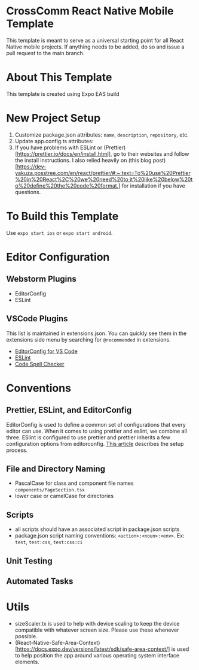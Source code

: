 # CrossComm React Native Mobile Template

This template is meant to serve as a universal starting point for all React Native mobile projects. If anything needs to be added, do so and issue a pull request to the main branch.

# About This Template

This template is created using Expo EAS build

# New Project Setup

1. Customize package.json attributes: `name`, `description`, `repository`, etc.
2. Update app.config.ts attributes:
3. If you have problems with ESLint or (Prettier)[https://prettier.io/docs/en/install.html], go to their websites and follow the install instructions. I also relied heavily on (this blog post)[https://dev-yakuza.posstree.com/en/react/prettier/#:~:text=To%20use%20Prettier%20in%20React%2C%20we%20need%20to,it%20like%20below%20to%20define%20the%20code%20format.] for installation if you have questions. 

# To Build this Template

Use `expo start ios` or `expo start android`.

# Editor Configuration

## Webstorm Plugins

- EditorConfig
- ESLint

## VSCode Plugins

This list is maintained in extensions.json. You can quickly see them in the extensions side menu by searching for `@recommended` in extensions.

- [EditorConfig for VS Code](https://marketplace.visualstudio.com/items?itemName=EditorConfig.EditorConfig)
- [ESLint](https://marketplace.visualstudio.com/items?itemName=dbaeumer.vscode-eslint)
- [Code Spell Checker](https://marketplace.visualstudio.com/items?itemName=streetsidesoftware.code-spell-checker)

# Conventions

## Prettier, ESLint, and EditorConfig

EditorConfig is used to define a common set of configurations that every editor can use. When it comes to using prettier and eslint, we combine all three. ESlint is configured to use prettier and prettier inherits a few configuration options from editorconfig. [This article](https://blog.theodo.com/2019/08/empower-your-dev-environment-with-eslint-prettier-and-editorconfig-with-no-conflicts/) describes the setup process.

## File and Directory Naming

- PascalCase for class and component file names `components/PageSection.tsx`
- lower case or camelCase for directories

## Scripts

- all scripts should have an associated script in package.json scripts
- package.json script naming conventions: `<action>:<noun>:<env>`. Ex: `test`, `test:css`, `test:css:ci`

## Unit Testing

## Automated Tasks

# Utils

- sizeScaler.tx is used to help with device scaling to keep the device compatible with whatever screen size. Please use these whenever possible.
- (React-Native-Safe-Area-Context)[https://docs.expo.dev/versions/latest/sdk/safe-area-context/] is used to help position the app around various operating system interface elements.

